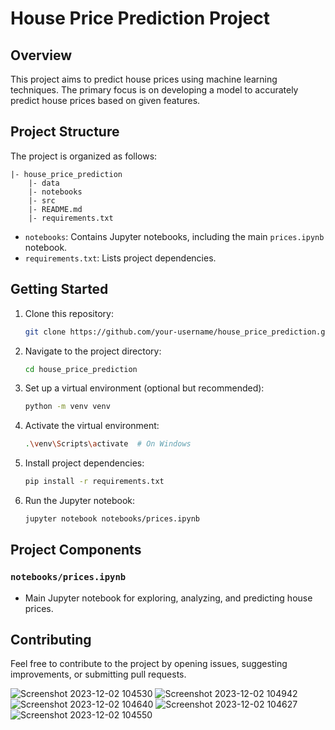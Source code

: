 
# House Price Prediction Project

## Overview
This project aims to predict house prices using machine learning techniques. The primary focus is on developing a model to accurately predict house prices based on given features.

## Project Structure
The project is organized as follows:

```
|- house_price_prediction
    |- data
    |- notebooks
    |- src
    |- README.md
    |- requirements.txt
```

- `notebooks`: Contains Jupyter notebooks, including the main `prices.ipynb` notebook.
- `requirements.txt`: Lists project dependencies.

## Getting Started
1. Clone this repository:

   ```bash
   git clone https://github.com/your-username/house_price_prediction.git
   ```

2. Navigate to the project directory:

   ```bash
   cd house_price_prediction
   ```

3. Set up a virtual environment (optional but recommended):

   ```bash
   python -m venv venv
   ```

4. Activate the virtual environment:

   ```bash
   .\venv\Scripts\activate  # On Windows
   ```

5. Install project dependencies:

   ```bash
   pip install -r requirements.txt
   ```

6. Run the Jupyter notebook:

   ```bash
   jupyter notebook notebooks/prices.ipynb
   ```

## Project Components

### `notebooks/prices.ipynb`
- Main Jupyter notebook for exploring, analyzing, and predicting house prices.

## Contributing
Feel free to contribute to the project by opening issues, suggesting improvements, or submitting pull requests.

![Screenshot 2023-12-02 104530](https://github.com/07tAnYa/house_price_prediction/assets/140234197/37cbf206-b57b-437e-a101-10bfd50973b9)
![Screenshot 2023-12-02 104942](https://github.com/07tAnYa/house_price_prediction/assets/140234197/746261f5-435c-4274-a1ee-eb6fea5093b3)
![Screenshot 2023-12-02 104640](https://github.com/07tAnYa/house_price_prediction/assets/140234197/8f0f4566-6808-4f27-b2be-b2b6cf4b853a)
![Screenshot 2023-12-02 104627](https://github.com/07tAnYa/house_price_prediction/assets/140234197/d6bc468b-9831-4b79-93f1-db387222201a)
![Screenshot 2023-12-02 104550](https://github.com/07tAnYa/house_price_prediction/assets/140234197/c90fe5f5-bae3-4ff2-8b75-548e3dfd715c)


